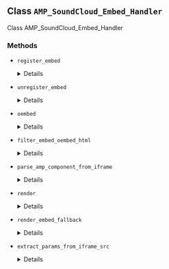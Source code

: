 ## Class `AMP_SoundCloud_Embed_Handler`

Class AMP_SoundCloud_Embed_Handler

### Methods
* `register_embed`

	<details>

	```php
	public register_embed()
	```

	Register embed.


	</details>
* `unregister_embed`

	<details>

	```php
	public unregister_embed()
	```

	Unregister embed.


	</details>
* `oembed`

	<details>

	```php
	public oembed( $matches, $attr, $url )
	```

	Render oEmbed.


	</details>
* `filter_embed_oembed_html`

	<details>

	```php
	public filter_embed_oembed_html( $cache, $url )
	```

	Filter oEmbed HTML for SoundCloud to convert to AMP.


	</details>
* `parse_amp_component_from_iframe`

	<details>

	```php
	private parse_amp_component_from_iframe( $html, $url = null )
	```

	Parse AMP component from iframe.


	</details>
* `render`

	<details>

	```php
	public render( $args, $url )
	```

	Render embed.


	</details>
* `render_embed_fallback`

	<details>

	```php
	private render_embed_fallback( $url )
	```

	Render embed fallback.


	</details>
* `extract_params_from_iframe_src`

	<details>

	```php
	private extract_params_from_iframe_src( $url )
	```

	Get params from Soundcloud iframe src.


	</details>
